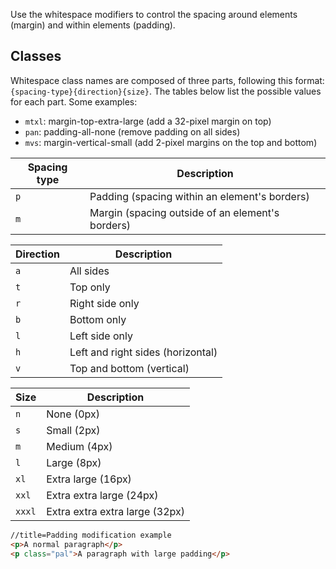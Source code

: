 Use the whitespace modifiers to control the spacing around elements (margin) and within elements (padding).

## Classes

Whitespace class names are composed of three parts, following this format: `{spacing-type}{direction}{size}`. The tables below list the possible values for each part. Some examples:

- `mtxl`: margin-top-extra-large (add a 32-pixel margin on top)
- `pan`: padding-all-none (remove padding on all sides)
- `mvs`: margin-vertical-small (add 2-pixel margins on the top and bottom)

Spacing type | Description
-------------|------------
`p` | Padding (spacing within an element's borders)
`m` | Margin (spacing outside of an element's borders)

Direction | Description
----------|------------
`a` | All sides
`t` | Top only
`r` | Right side only
`b` | Bottom only
`l` | Left side only
`h` | Left and right sides (horizontal)
`v` | Top and bottom (vertical)

Size | Description
-----|------------
`n`    | None (0px)
`s`    | Small (2px)
`m`    | Medium (4px)
`l`    | Large (8px)
`xl`   | Extra large (16px)
`xxl`  | Extra extra large (24px)
`xxxl` | Extra extra extra large (32px)

```html
//title=Padding modification example
<p>A normal paragraph</p>
<p class="pal">A paragraph with large padding</p>
```